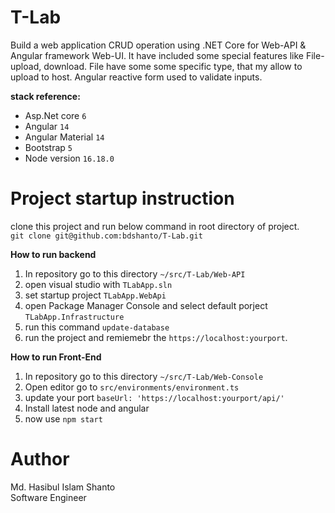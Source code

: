 # T-Lab

Build a web application CRUD operation using .NET Core for Web-API &amp; Angular framework Web-UI. It have included some
special features like File-upload, download. File have some some specific type, that my allow to upload to host. Angular
reactive form used to validate inputs.

**stack reference:**

- Asp.Net core `6`
- Angular `14`
- Angular Material `14`
- Bootstrap `5`
- Node version `16.18.0`

# Project startup instruction
clone this project and run below command in root directory of project. <br/>
`git clone git@github.com:bdshanto/T-Lab.git`

**How to run backend**

1. In repository go to this directory `~/src/T-Lab/Web-API`
2. open visual studio with `TLabApp.sln`
3. set startup project `TLabApp.WebApi`
4. open Package Manager Console and select default porject `TLabApp.Infrastructure`
5. run this command `update-database`
6. run the project and remiemebr the `https://localhost:yourport`.

**How to run Front-End**

1. In repository go to this directory `~/src/T-Lab/Web-Console`
2. Open editor go to `src/environments/environment.ts`
3. update your port `baseUrl: 'https://localhost:yourport/api/'`
4. Install latest node and angular
5. now use `npm start`

# Author

Md. Hasibul Islam Shanto <br/>
Software Engineer


